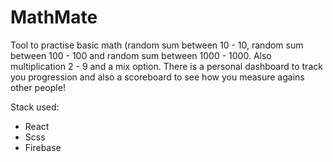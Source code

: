 # MathMate
Tool to practise basic math (random sum between 10 - 10, random sum between 100 - 100 and random sum between 1000 - 1000. Also multiplication 2 - 9 and a mix option. There is a personal dashboard to track you progression and also a scoreboard to see how you measure agains other people!

Stack used:
- React 
- Scss
- Firebase 
